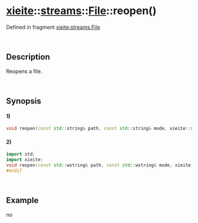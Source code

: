 # [xieite](../../../../../xieite.md)\:\:[streams](../../../../../streams.md)\:\:[File](../../../file.md)\:\:reopen\(\)
Defined in fragment [xieite:streams.File](../../../../../../src/streams/file.cpp)

&nbsp;

## Description
Reopens a file.

&nbsp;

## Synopsis
#### 1)
```cpp
void reopen(const std::string& path, const std::string& mode, xieite::streams::File other) noexcept;
```
#### 2)
```cpp
import std;
import xieite;
void reopen(const std::wstring& path, const std::wstring& mode, xieite::streams::File other) noexcept;
#endif
```

&nbsp;

## Example
no
